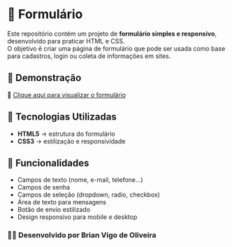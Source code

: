 # 📝 Formulário 

Este repositório contém um projeto de **formulário simples e responsivo**, desenvolvido para praticar HTML e CSS.  
O objetivo é criar uma página de formulário que pode ser usada como base para cadastros, login ou coleta de informações em sites.

## 📌 Demonstração
🔗 [Clique aqui para visualizar o formulário](https://bvig0.github.io/Formulario/)

## 🚀 Tecnologias Utilizadas
- **HTML5** → estrutura do formulário  
- **CSS3** → estilização e responsividade  

## 🔧 Funcionalidades
- Campos de texto (nome, e-mail, telefone...)  
- Campos de senha  
- Campos de seleção (dropdown, radio, checkbox)  
- Área de texto para mensagens  
- Botão de envio estilizado  
- Design responsivo para mobile e desktop  

### 👨‍💻 Desenvolvido por Brian Vigo de Oliveira

